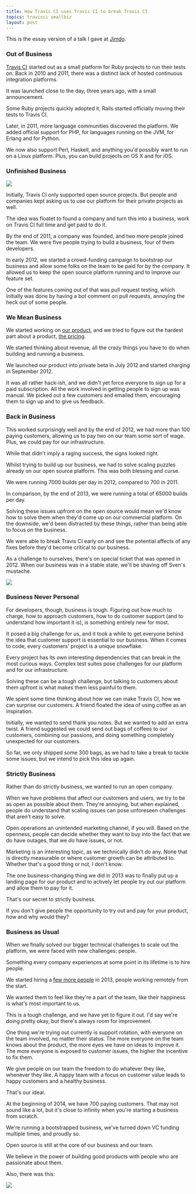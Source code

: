 ```yaml
---
title: How Travis CI uses Travis CI to break Travis CI
topics: travisci smallbiz
layout: post
---
```

This is the essay version of a talk I gave at [Jimdo](http://jimdo.com).

### Out of Business

[Travis CI](https://travis-ci.org) started out as a small platform for Ruby
projects to run their tests on. Back in 2010 and 2011, there was a distinct lack
of hosted continuous integration platforms.

It was launched close to the day, three years ago, with a small announcement.

Some Ruby projects quickly adopted it, Rails started officially moving their
tests to Travis CI.

Later, in 2011, more language communities discovered the platform. We added
official support for PHP, for languages running on the JVM, for Erlang and for
Python.

We now also support Perl, Haskell, and anything you'd possibly want to run on a
Linux platform. Plus, you can build projects on OS X and for iOS.

### Unfinished Business

![](http://s3itch.paperplanes.de/travis_team.jpg_20140115_182717.jpg)

Initially, Travis CI only supported open source projects. But people and
companies kept asking us to use our platform for their private projects as well.

The idea was floatet to found a company and turn this into a business, work on
Travis CI full time and get paid to do it.

By the end of 2011, a company was founded, and two more people joined the team.
We were five people trying to build a business, four of them developers.

In early 2012, we started a crowd-funding campaign to bootstrap our business and
allow some folks on the team to be paid for by the company. It allowed us to
keep the open source platform running and to improve our feature set.

One of the features coming out of that was pull request testing, which initially
was done by having a bot comment on pull requests, annoying the heck out of some
people.

### We Mean Business

We started working on [our product](https://travis-ci.com), and we tried to
figure out the hardest part about a product, [the
pricing](https://travis-ci.com/plans).

We started thinking about revenue, all the crazy things you have to do when
building and running a business.

We launched our product into private beta in July 2012 and started charging in
September 2012.

It was all rather hack-ish, and we didn't yet force everyone to sign up for a
paid subscription. All the work involved in getting people to sign up was
manual. We picked out a few customers and emailed them, encouraging them to sign
up and to give us feedback.

### Back in Business

This worked surprisingly well and by the end of 2012, we had more than 100
paying customers, allowing us to pay two on our team some sort of wage. Plus, we
could pay for our infrastructure.

While that didn't imply a raging success, the signs looked right.

Whilst trying to build up our business, we had to solve scaling puzzles already
on our open source platform. This was both blessing and curse.

We were running 7000 builds per day in 2012, compared to 700 in 2011.

In comparison, by the end of 2013, we were running a total of 65000 builds per
day.

Solving these issues upfront on the open source would mean we'd know how to
solve them when they'd come up on our commercial platform. On the downside, we'd
been distracted by these things, rather than being able to focus on the
business.

We were able to break Travis CI early on and see the potential affects of any
fixes before they'd become critical to our business.

As a challenge to ourselves, there's on special ticket that was opened in 2012.
When our business was in a stable state, we'll be shaving off Sven's mustache.

![](http://s3itch.paperplanes.de/mustache.jpg_20140115_182418.jpg)

### Business Never Personal

For developers, though, business is tough. Figuring out how much to charge, how
to approach customers, how to do customer support (and to understand how
important it is), is something entirely new for most.

It posed a big challenge for us, and it took a while to get everyone behind the
idea that customer support is essential to our business. When it comes to code,
every customers' project is a unique snowflake.

Every project has its own interesting dependencies that can break in the most
curious ways. Complex test suites pose challenges for our platform and for our
infrastructure.

Solving these can be a tough challenge, but talking to customers about them
upfront is what makes them less painful to them.

We spent some time thinking about how we can make Travis CI, how we can surprise
our customers. A friend floated the idea of using coffee as an inspiration.

Initially, we wanted to send thank you notes. But we wanted to add an extra
twist. A friend suggested we could send out bags of coffees to our customers,
combining our passions, and doing something completely unexpected for our
customers.

So far, we only shipped some 300 bags, as we had to take a break to tackle some
issues, but we intend to pick this idea up again.

### Strictly Business

Rather than do strictly business, we wanted to run an open company.

When we have problems that affect our customers and users, we try to be as open
as possible about them. They're annoying, but when explained, people do
understand that scaling issues can pose unforeseen challenges that aren't easy
to solve.

Open operations an unintended marketing channel, if you will. Based on the
openness, people can decide whether they want to buy into the fact that we do
have outages, that we do have issues, or not.

Marketing is an interesting topic, as we technically didn't do any. None that is
directly measurable or where customer growth can be attributed to. Whether
that's a good thing or not, I don't know.

The one business-changing thing we did in 2013 was to finally put up a landing
page for our product and to actively let people try out our platform and allow
them to pay for it.

That's our secret to strictly business.

If you don't give people the opportunity to try out and pay for your product,
how and why would they?

### Business as Usual

When we finally solved our bigger technical challenges to scale out the
platform, we were faced with new challenges: people.

Something every company experiences at some point in its lifetime is to hire
people.

We started hiring a [few more people](https://travis-ci.com/team) in 2013,
people working remotely from the start.

We wanted them to feel like they're a part of the team, like their happiness is
what's most important to us.

This is a tough challenge, and we have yet to figure it out. I'd say we're doing
pretty okay, but there's always room for improvement.

One thing we're trying out currently is support rotation, with everyone on the
team involved, no matter their status. The more everyone on the team knows about
the product, the more eyes we have on ideas to improve it. The more everyone is
exposed to customer issues, the higher the incentive to fix them.

We give people on our team the freedom to do whatever they like, whenever they
like. A happy team with a focus on customer value leads to happy customers and a
healthy business.

That's our ideal.

At the beginning of 2014, we have 700 paying customers. That may not sound like
a lot, but it's close to infinity when you're starting a business from scratch.

We're running a bootstrapped business, we've turned down VC funding multiple
times, and proudly so.

Open source is still at the core of our business and our team.

We believe in the power of building good products with people who are passionate
about them.

Also, there was this:

![](http://s3itch.paperplanes.de/ticketclosed.jpg_20140115_182923.jpg)
